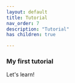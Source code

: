```yaml
---
layout: default
title: Tutorial
nav_order: 7
description: "Tutorial"
has children: true

---
```


### My first tutorial 
Let's learn!